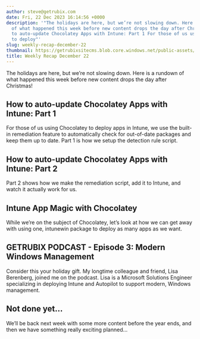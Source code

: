 ```yaml
---
author: steve@getrubix.com
date: Fri, 22 Dec 2023 16:14:56 +0000
description: '"The holidays are here, but we’re not slowing down. Here is a rundown
  of what happened this week before new content drops the day after Christmas!How
  to auto-update Chocolatey Apps with Intune: Part 1 For those of us using Chocolatey
  to deploy"'
slug: weekly-recap-december-22
thumbnail: https://getrubixsitecms.blob.core.windows.net/public-assets/content/v1/thumbnails/weekly-recap-december-22_thumbnail.jpg
title: Weekly Recap December 22
---
```


The holidays are here, but we’re not slowing down. Here is a rundown of what happened this week before new content drops the day after Christmas!

How to auto-update Chocolatey Apps with Intune: Part 1
------------------------------------------------------

For those of us using Chocolatey to deploy apps in Intune, we use the built-in remediation feature to automatically check for out-of-date packages and keep them up to date. Part 1 is how we setup the detection rule script.

How to auto-update Chocolatey Apps with Intune: Part 2
------------------------------------------------------

Part 2 shows how we make the remediation script, add it to Intune, and watch it actually work for us.

Intune App Magic with Chocolatey
--------------------------------

While we’re on the subject of Chocolatey, let’s look at how we can get away with using one, intunewin package to deploy as many apps as we want.

GETRUBIX PODCAST - Episode 3: Modern Windows Management
-------------------------------------------------------

Consider this your holiday gift. My longtime colleague and friend, Lisa Berenberg, joined me on the podcast. Lisa is a Microsoft Solutions Engineer specializing in deploying Intune and Autopilot to support modern, Windows management.

Not done yet…
-------------

We’ll be back next week with some more content before the year ends, and then we have something really exciting planned…